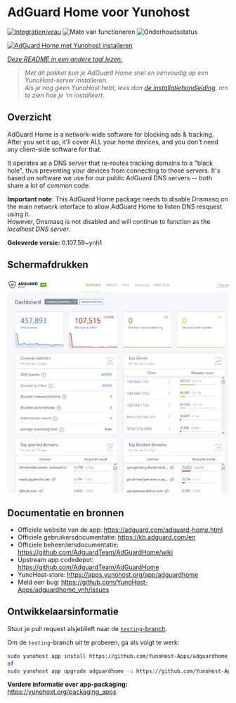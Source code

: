<!--
NB: Deze README is automatisch gegenereerd door <https://github.com/YunoHost/apps/tree/master/tools/readme_generator>
Hij mag NIET handmatig aangepast worden.
-->

# AdGuard Home voor Yunohost

[![Integratieniveau](https://apps.yunohost.org/badge/integration/adguardhome)](https://ci-apps.yunohost.org/ci/apps/adguardhome/)
![Mate van functioneren](https://apps.yunohost.org/badge/state/adguardhome)
![Onderhoudsstatus](https://apps.yunohost.org/badge/maintained/adguardhome)

[![AdGuard Home met Yunohost installeren](https://install-app.yunohost.org/install-with-yunohost.svg)](https://install-app.yunohost.org/?app=adguardhome)

*[Deze README in een andere taal lezen.](./ALL_README.md)*

> *Met dit pakket kun je AdGuard Home snel en eenvoudig op een YunoHost-server installeren.*  
> *Als je nog geen YunoHost hebt, lees dan [de installatiehandleiding](https://yunohost.org/install), om te zien hoe je 'm installeert.*

## Overzicht

AdGuard Home is a network-wide software for blocking ads & tracking. After you set it up, it'll cover ALL your home devices, and you don't need any client-side software for that.

It operates as a DNS server that re-routes tracking domains to a "black hole", thus preventing your devices from connecting to those servers. It's based on software we use for our public AdGuard DNS servers -- both share a lot of common code.

**Important note**: This AdGuard Home package needs to disable Dnsmasq on the main network interface to allow AdGuard Home to listen DNS resquest using it.  
However, Dnsmasq is not disabled and will continue to function as the *localhost DNS server*.


**Geleverde versie:** 0.107.59~ynh1

## Schermafdrukken

![Schermafdrukken van AdGuard Home](./doc/screenshots/screenshot.jpg)

## Documentatie en bronnen

- Officiele website van de app: <https://adguard.com/adguard-home.html>
- Officiele gebruikersdocumentatie: <https://kb.adguard.com/en>
- Officiele beheerdersdocumentatie: <https://github.com/AdguardTeam/AdGuardHome/wiki>
- Upstream app codedepot: <https://github.com/AdguardTeam/AdGuardHome>
- YunoHost-store: <https://apps.yunohost.org/app/adguardhome>
- Meld een bug: <https://github.com/YunoHost-Apps/adguardhome_ynh/issues>

## Ontwikkelaarsinformatie

Stuur je pull request alsjeblieft naar de [`testing`-branch](https://github.com/YunoHost-Apps/adguardhome_ynh/tree/testing).

Om de `testing`-branch uit te proberen, ga als volgt te werk:

```bash
sudo yunohost app install https://github.com/YunoHost-Apps/adguardhome_ynh/tree/testing --debug
of
sudo yunohost app upgrade adguardhome -u https://github.com/YunoHost-Apps/adguardhome_ynh/tree/testing --debug
```

**Verdere informatie over app-packaging:** <https://yunohost.org/packaging_apps>
